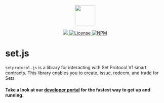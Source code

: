 <p align="center"><img src="https://s3-us-west-1.amazonaws.com/set-protocol/img/assets/set-protocol-logo.png" width="64" /></p>

<p align="center">
  <a href="https://app.circleci.com/pipelines/github/SetProtocol/set.js" target="_blank" rel="noopener">
    <img src="https://img.shields.io/circleci/project/github/SetProtocol/set.js/master.svg" />
  </a>
  <a href='https://github.com/SetProtocol/set.js/blob/master/LICENSE' target="_blank" rel="noopener">
    <img src='https://img.shields.io/badge/License-Apache%202.0-blue.svg' alt='License' />
  </a>
  <a href='https://www.npmjs.com/package/setprotocol.js'>
    <img src='https://img.shields.io/npm/v/set.js.svg' alt='NPM' />
  </a>
</p>

# set.js
`setprotocol.js` is a library for interacting with Set Protocol V1 smart contracts.
This library enables you to create, issue, redeem, and trade for Sets

#### Take a look at our [developer portal](https://docs.tokensets.com/) for the fastest way to get up and running.
